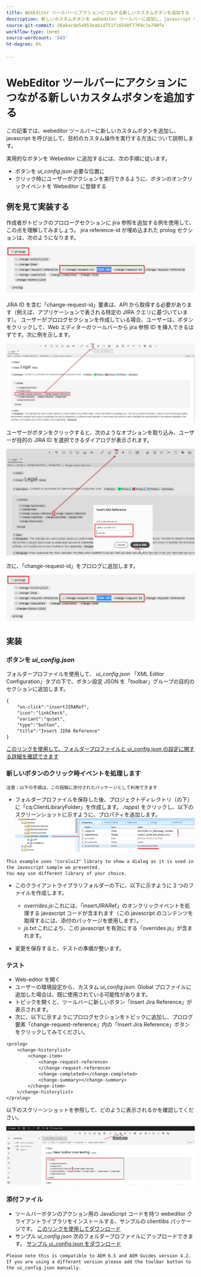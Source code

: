 ```yaml
---
title: WebEditor ツールバーにアクションにつながる新しいカスタムボタンを追加する
description: 新しいカスタムボタンを webeditor ツールバーに追加し、javascript を呼び出してカスタム操作する方法を説明します。
source-git-commit: 26a6acde54953eab1d751f165d0f7769c7e790fe
workflow-type: tm+mt
source-wordcount: '543'
ht-degree: 0%

---
```


# WebEditor ツールバーにアクションにつながる新しいカスタムボタンを追加する

この記事では、webeditor ツールバーに新しいカスタムボタンを追加し、javascript を呼び出して、目的のカスタム操作を実行する方法について説明します。

実用的なボタンを Webeditor に追加するには、次の手順に従います。
- ボタンを *ui_config.json* 必要な位置に
- クリック時にユーザーがアクションを実行できるように、ボタンのオンクリックイベントを Webeditor に登録する


## 例を見て実装する

作成者がトピックのプロローグセクションに jira 参照を追加する例を使用して、この点を理解してみましょう。 jira reference-id が埋め込まれた prolog セクションは、次のようになります。

![JIRA ID 参照を含むプロローグセクション](../../../assets/authoring/webeditor-add-customtoolbarbutton-prolog-sample.png)

JIRA ID を含む「change-request-id」要素は、API から取得する必要があります（例えば、アプリケーションで表される特定の JIRA クエリに基づいています）。 ユーザーがプロログセクションを作成している場合、ユーザーは、ボタンをクリックして、Web エディターのツールバーから jira 参照 ID を挿入できるはずです。次に例を示します。

![Prolog セクション — JIRA 参照を追加](../../../assets/authoring/webeditor-add-customtoolbarbutton-prolog-insertjirareference.png)

ユーザーがボタンをクリックすると、次のようなオプションを取り込み、ユーザーが目的の JIRA ID を選択できるダイアログが表示されます。

![「Prolog」セクションの「JIRA ID を追加」ダイアログ](../../../assets/authoring/webeditor-add-customtoolbarbutton-prolog-insertjirareference-dialog.png)

次に、「change-request-id」をプロログに追加します。

![JIRA ID 参照を含むプロローグセクション](../../../assets/authoring/webeditor-add-customtoolbarbutton-prolog-sample.png)



## 実装


### ボタンを *ui_config.json*

フォルダープロファイルを使用して、 *ui_config.json* 「XML Editor Configuration」タブの下で、ボタン設定 JSON を「toolbar」グループの目的のセクションに追加します。

```
{
    "on-click":"insertJIRARef",
    "icon":"linkCheck",
    "variant":"quiet",
    "type":"button",
    "title":"Insert JIRA Reference"
}
```

[このリンクを使用して、フォルダープロファイルと ui_config.json の設定に関する詳細を確認できます](https://experienceleague.adobe.com/docs/experience-manager-guides-learn/videos/advanced-user-guide/editor-configuration.html?lang=en)


### 新しいボタンのクリック時イベントを処理します

    注意：以下の手順は、この投稿に添付されたパッケージとして利用できます


- フォルダープロファイルを保存した後、プロジェクトディレクトリ（の下）に「cq:ClientLibraryFolder」を作成します。 */apps*) をクリックし、以下のスクリーンショットに示すように、プロパティを追加します。
   ![webeditor のクライアントライブラリ設定](../../../assets/authoring/webeditor-add-customtoolbarbutton-clientlibrarysettings.png)

```
This example uses "coralui3" library to show a dialog as it is used in the Javascript sample we presented.
You may use different library of your choice.
```

- このクライアントライブラリフォルダーの下に、以下に示すように 2 つのファイルを作成します。
   - *overrides.js*:これには、「insertJIRARef」のオンクリックイベントを処理する javascript コードが含まれます（この javascript のコンテンツを取得するには、添付のパッケージを使用します）。
   - *js.txt*:これにより、この javascript を有効にする「overrides.js」が含まれます。

- 変更を保存すると、テストの準備が整います。


### テスト

- Web-editor を開く
- ユーザーの環境設定から、カスタム *ui_config.json*. Global プロファイルに追加した場合は、既に使用されている可能性があります。
- トピックを開くと、ツールバーに新しいボタン「Insert Jira Reference」が表示されます。
- 次に、以下に示すようにプロログセクションをトピックに追加し、プロログ要素「change-request-reference」内の「Insert Jira Reference」ボタンをクリックしてみてください。

```
<prolog>
    <change-historylist>
        <change-item>
            <change-request-reference>
            </change-request-reference>
            <change-completed></change-completed>
            <change-summary></change-summary>
        </change-item>
    </change-historylist>
</prolog>
```

以下のスクリーンショットを参照して、どのように表示されるかを確認してください。

![新規ボタンをテスト](../../../assets/authoring/webeditor-add-customtoolbarbutton-testing.png)


### 添付ファイル

- ツールバーボタンのアクション用の JavaScript コードを持つ webeditor クライアントライブラリをインストールする、サンプルの clientlibs パッケージです。 [このリンクを使用してダウンロード](../../../assets/authoring/webeditor-addbuttonontoolbar-insertjira-clientlib.zip)
- サンプル *ui_config.json* 次のフォルダープロファイルにアップロードできます。 [サンプル ui_config.json をダウンロード](../../../assets/authoring/sample_ui_config_Guides4.2-InsertJiraReference.json)

```
Please note this is compatible to AEM 6.5 and AEM Guides version 4.2.
If you are using a different version please add the toolbar button to the ui_config.json manually.
```
